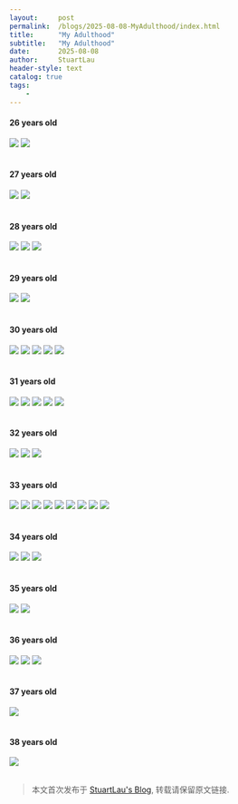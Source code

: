 ```yaml
---
layout:     post
permalink:  /blogs/2025-08-08-MyAdulthood/index.html
title:      "My Adulthood"
subtitle:   "My Adulthood"
date:       2025-08-08
author:     StuartLau
header-style: text
catalog: true
tags:
    - 
---
```


#### 26 years old
<div>
<img src="/images/in-post/MyAdulthood-26y-1.jpg">
<img src="/images/in-post/MyAdulthood-26y-2.jpg">
</div>
<br>

#### 27 years old
<div>
<img src="/images/in-post/MyAdulthood-27y-1.jpg">
<img src="/images/in-post/MyAdulthood-27y-2.jpg">
</div>
<br>

#### 28 years old
<div>
<img src="/images/in-post/MyAdulthood-28y-1.jpg">
<img src="/images/in-post/MyAdulthood-28y-2.jpg">
<img src="/images/in-post/MyAdulthood-28y-3.jpg">
</div>
<br>

#### 29 years old
<div>
<img src="/images/in-post/MyAdulthood-29y-1.jpg">
<img src="/images/in-post/MyAdulthood-29y-2.jpg">
</div>
<br>

#### 30 years old
<div>
<img src="/images/in-post/MyAdulthood-30y-1.jpg">
<img src="/images/in-post/MyAdulthood-30y-2.jpg">
<img src="/images/in-post/MyAdulthood-30y-3.jpg">
<img src="/images/in-post/MyAdulthood-30y-4.jpg">
<img src="/images/in-post/MyAdulthood-30y-5.jpg">
</div>
<br>

#### 31 years old
<div>
<img src="/images/in-post/MyAdulthood-31y-3.jpg">
<img src="/images/in-post/MyAdulthood-31y-4.jpg">
<img src="/images/in-post/MyAdulthood-31y-5.jpg">
<img src="/images/in-post/MyAdulthood-31y-1.jpg">
<img src="/images/in-post/MyAdulthood-31y-2.jpg">
</div>
<br>

#### 32 years old
<div>
<img src="/images/in-post/MyAdulthood-32y-1.jpg">
<img src="/images/in-post/MyAdulthood-32y-2.jpg">
<img src="/images/in-post/MyAdulthood-32y-5.jpg">
</div>
<br>

#### 33 years old
<div>
<img src="/images/in-post/MyAdulthood-33y-1.jpg">
<img src="/images/in-post/MyAdulthood-33y-2.jpg">
<img src="/images/in-post/MyAdulthood-33y-4.jpg">
<img src="/images/in-post/MyAdulthood-33y-5.jpg">
<img src="/images/in-post/MyAdulthood-33y-6.jpg">
<img src="/images/in-post/MyAdulthood-33y-7.jpg">
<img src="/images/in-post/MyAdulthood-33y-8.jpg">
<img src="/images/in-post/MyAdulthood-33y-9.jpg">
<img src="/images/in-post/MyAdulthood-33y-10.jpg">
</div>
<br>

#### 34 years old
<div>
<img src="/images/in-post/MyAdulthood-34y-1.jpg">
<img src="/images/in-post/MyAdulthood-34y-2.jpg">
<img src="/images/in-post/MyAdulthood-34y-3.jpg">
</div>
<br>

#### 35 years old
<div>
<img src="/images/in-post/MyAdulthood-35y-1.jpg">
<img src="/images/in-post/MyAdulthood-35y-2.jpg">
</div>
<br>

#### 36 years old
<div>
<img src="/images/in-post/MyAdulthood-36y-2.jpg">
<img src="/images/in-post/MyAdulthood-36y-3.jpg">
<img src="/images/in-post/MyAdulthood-36y-1.jpg">
</div>
<br>

#### 37 years old
<div>
<img src="/images/in-post/MyAdulthood-37y-7.jpg">
</div>
<br>

#### 38 years old
<div>
<img src="/images/in-post/MyAdulthood-38y-2.jpg">
</div>
<br>



> 本文首次发布于 [StuartLau's Blog](https://stuartlau.github.io), 转载请保留原文链接.
